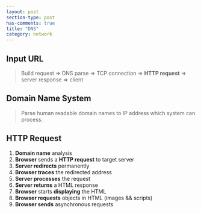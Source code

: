 ```yaml
---
layout: post
section-type: post
has-comments: true
title: "DNS"
category: network
---
```


## Input URL

> Build request ⇒ DNS parse ⇒ TCP connection ⇒ **HTTP request** ⇒ server response ⇒ client
> 

## Domain Name System

> Parse human readable domain names to IP address which system can process.
> 

## HTTP Request

1. **Domain name** analysis
2. **Browser** sends a  **HTTP request** to target server
3. **Server redirects** permanently 
4. **Browser traces** the redirected address
5. **Server processes** the request
6. **Server returns** a HTML response
7. **Browser** starts **displaying** the HTML
8. **Browser requests** objects in HTML (images && scripts)
9. **Browser sends** asynchronous requests